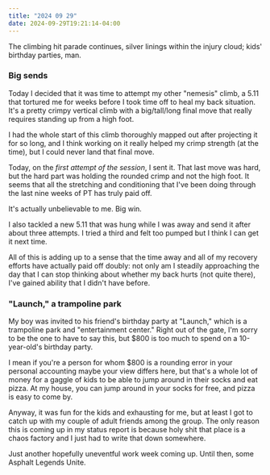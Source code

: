 ```yaml
---
title: "2024 09 29"
date: 2024-09-29T19:21:14-04:00
---
```


The climbing hit parade continues, silver linings within the injury cloud; kids'
birthday parties, man.

### Big sends

Today I decided that it was time to attempt my other "nemesis" climb, a 5.11
that tortured me for weeks before I took time off to heal my back situation.
It's a pretty crimpy vertical climb with a big/tall/long final move that really
requires standing up from a high foot.

I had the whole start of this climb thoroughly mapped out after projecting it
for so long, and I think working on it really helped my crimp strength (at the
time), but I could never land that final move.

Today, on the *first attempt of the session*, I sent it. That last move was
hard, but the hard part was holding the rounded crimp and not the high foot. It
seems that all the stretching and conditioning that I've been doing through the
last nine weeks of PT has truly paid off.

It's actually unbelievable to me. Big win.

I also tackled a new 5.11 that was hung while I was away and send it after about
three attempts. I tried a third and felt too pumped but I think I can get it
next time.

All of this is adding up to a sense that the time away and all of my recovery
efforts have actually paid off doubly: not only am I steadily approaching the
day that I can stop thinking about whether my back hurts (not quite there), I've
gained ability that I didn't have before.

### "Launch," a trampoline park

My boy was invited to his friend's birthday party at "Launch," which is a
trampoline park and "entertainment center." Right out of the gate, I'm sorry to
be the one to have to say this, but $800 is too much to spend on a 10-year-old's
birthday party.

I mean if you're a person for whom $800 is a rounding error in your personal
accounting maybe your view differs here, but that's a whole lot of money for a
gaggle of kids to be able to jump around in their socks and eat pizza. At my
house, you can jump around in your socks for free, and pizza is easy to come by.

Anyway, it was fun for the kids and exhausting for me, but at least I got to
catch up with my couple of adult friends among the group. The only reason this
is coming up in my status report is because holy shit that place is a chaos
factory and I just had to write that down somewhere.

Just another hopefully uneventful work week coming up. Until then, some Asphalt
Legends Unite.
